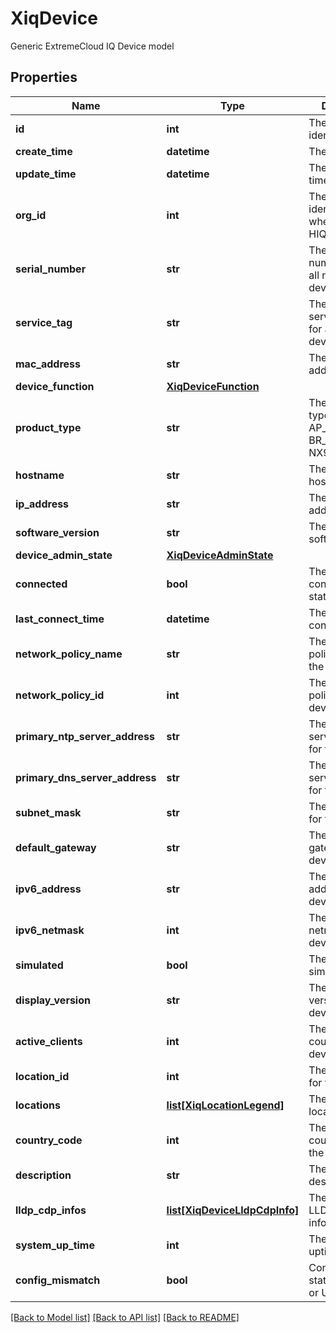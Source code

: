 # XiqDevice

Generic ExtremeCloud IQ Device model
## Properties
Name | Type | Description | Notes
------------ | ------------- | ------------- | -------------
**id** | **int** | The unique identifier | 
**create_time** | **datetime** | The create time | 
**update_time** | **datetime** | The last update time | 
**org_id** | **int** | The organization identifier, valid when enabling HIQ feature | [optional] 
**serial_number** | **str** | The device serial number, valid for all non-HAC devices | [optional] 
**service_tag** | **str** | The device service tag, valid for all HAC devices | [optional] 
**mac_address** | **str** | The device MAC address | [optional] 
**device_function** | [**XiqDeviceFunction**](XiqDeviceFunction.md) |  | [optional] 
**product_type** | **str** | The product type, such as: AP_230, BR_100, NX9600, etc. | [optional] 
**hostname** | **str** | The device hostname | [optional] 
**ip_address** | **str** | The device IPv4 address | [optional] 
**software_version** | **str** | The device OS software version | [optional] 
**device_admin_state** | [**XiqDeviceAdminState**](XiqDeviceAdminState.md) |  | [optional] 
**connected** | **bool** | The device connection status | [optional] 
**last_connect_time** | **datetime** | The device last connect time | [optional] 
**network_policy_name** | **str** | The network policy name for the device | [optional] 
**network_policy_id** | **int** | The network policy ID for the device | [optional] 
**primary_ntp_server_address** | **str** | The primary NTP server address for the device | [optional] 
**primary_dns_server_address** | **str** | The primary DNS server address for the device | [optional] 
**subnet_mask** | **str** | The subnet mask for the device | [optional] 
**default_gateway** | **str** | The default gateway for the device | [optional] 
**ipv6_address** | **str** | The ipv6 address for the device | [optional] 
**ipv6_netmask** | **int** | The ipv6 netmask for the device | [optional] 
**simulated** | **bool** | The device is simulated or not | [optional] 
**display_version** | **str** | The display version for the device | [optional] 
**active_clients** | **int** | The active client count for the device | [optional] 
**location_id** | **int** | The location ID for the device | [optional] 
**locations** | [**list[XiqLocationLegend]**](XiqLocationLegend.md) | The detailed location | [optional] 
**country_code** | **int** | The assigned country code on the device | [optional] 
**description** | **str** | The device description | [optional] 
**lldp_cdp_infos** | [**list[XiqDeviceLldpCdpInfo]**](XiqDeviceLldpCdpInfo.md) | The device LLDP/CDP information | [optional] 
**system_up_time** | **int** | The device uptime | [optional] 
**config_mismatch** | **bool** | Config audit status(MATCHED or UNMATCHED) | [optional] 

[[Back to Model list]](../README.md#documentation-for-models) [[Back to API list]](../README.md#documentation-for-api-endpoints) [[Back to README]](../README.md)


